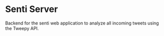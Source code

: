 # Senti Server

Backend for the senti web application to analyze all incoming tweets using the Tweepy API.
